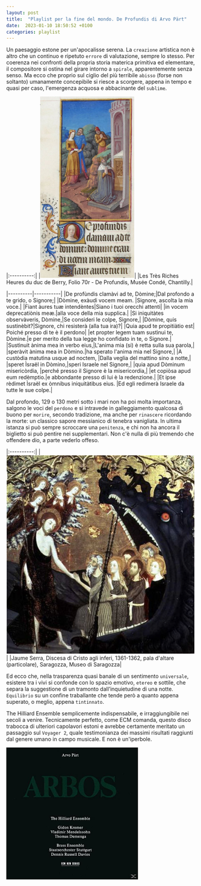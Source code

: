 ```yaml
---
layout: post
title:  "Playlist per la fine del mondo. De Profundis di Arvo Pärt"
date:  2023-01-10 18:50:52 +0100  
categories: playlist
---
```

Un paesaggio estone per un'apocalisse serena. La `creazione` artistica non è altro che un continuo e ripetuto `errore` di valutazione, sempre lo stesso. Per coerenza nei confronti della propria storia materica primitiva ed elementare, il compositore si ostina nel girare intorno a `spirale`, apparentemente senza senso. Ma ecco che proprio sul ciglio del più terribile `abisso` (forse non soltanto) umanamente concepibile si riesce a scorgere, appena in tempo e quasi per caso, l'emergenza acquosa e abbacinante del `sublime`.

|:----------:|
|<img src="/assets/DeProfundis.jpg" alt="DeProfundis" width="250" height=""/>|
|Les Très Riches Heures du duc de Berry, Folio 70r - De Profundis, Musée Condé, Chantilly.|

|----------|-----------|
|De profùndis clamàvi ad te, Dòmine;|Dal profondo a te grido, o Signore;|
|Dòmine, exàudi vocem meam. |Signore, ascolta la mia voce.|
|Fiant àures tuæ intendèntes|Siano i tuoi orecchi attenti|
|in vocem deprecatiònis meæ.|alla voce della mia supplica.|
|Si iniquitàtes observàveris, Dòmine,|Se consideri le colpe, Signore,|
|Dòmine, quis sustinèbit?|Signore, chi resisterà (alla tua ira)?|
|Quia apud te propitiàtio est| Poiché presso di te è il perdono|
|et propter legem tuam sustìnui te, Dòmine.|e per merito della tua legge ho confidato in te, o Signore.|
|Sustìnuit ànima mea in verbo eius,|L'anima mia (si) è retta sulla sua parola,|
|speràvit ànima mea in Dòmino.|ha sperato l'anima mia nel Signore,|
|A custòdia matutìna usque ad noctem, |Dalla veglia del mattino sino a notte,|
|speret Ìsraël in Dòmino,|speri Israele nel Signore,|
|quia apud Dòminum misericòrdia, |perché presso il Signore è la misericordia,|
|et copiòsa apud eum redèmptio.|e abbondante presso di lui è la redenzione.|
|Et ipse rèdimet Ìsraël ex òmnibus iniquitàtibus eius. |Ed egli redimerà Israele da tutte le sue colpe.|

Dal profondo, 129 o 130 metri sotto i mari non ha poi molta importanza, salgono le voci del `perdono` e si intravede in galleggiamento qualcosa di buono per `morire`, secondo tradizione, ma anche per `rinascere` ricordando la morte: un classico sapore messianico di tenebra vanigliata. In ultima istanza si può sempre scroccare una `penitenza`, e chi non ha ancora il biglietto si può pentire nei supplementari. Non c'è nulla di più tremendo che offendere dio, a parte vederlo offeso.

|:----------:|
|<img src="/assets/DiscesaCristo.png" alt="DiscesaCristo" width="500" height=""/>|
|Jaume Serra, Discesa di Cristo agli inferi, 1361-1362, pala d'altare (particolare), Saragozza, Museo di Saragozza|

Ed ecco che, nella trasparenza quasi banale di un sentimento `universale`, esistere tra i vivi si confonde con lo spazio emotivo, `etereo` e sottile, che separa la suggestione di un tramonto dall’inquietudine di una notte. `Equilibrio` su un confine traballante che tende però a quanto appena superato, o meglio, appena `tintinnato`.

The Hilliard Ensemble semplicemente indispensabile, e irraggiungibile nei secoli a venire. Tecnicamente perfetto, come ECM comanda, questo disco trabocca di ulteriori capolavori estoni e avrebbe certamente meritato un passaggio sul `Voyager 2`, quale testimonianza dei massimi risultati raggiunti dal genere umano in campo musicale. E non è un'iperbole.

<a href="https://amzn.to/3ZosWVp" target="_blank"> 
   <img src="/assets/arbos.jpg" alt="Arbos" width="350" height=""/> 
</a>





